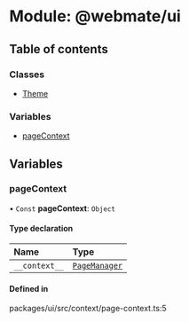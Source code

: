 # Module: @webmate/ui

## Table of contents

### Classes

- [Theme](../wiki/@webmate.ui.Theme)

### Variables

- [pageContext](../wiki/@webmate.ui#pagecontext)

## Variables

### pageContext

• `Const` **pageContext**: `Object`

#### Type declaration

| Name | Type |
| :------ | :------ |
| `__context__` | [`PageManager`](../wiki/@webmate.core.PageManager) |

#### Defined in

packages/ui/src/context/page-context.ts:5
